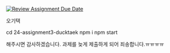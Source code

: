 [![Review Assignment Due Date](https://classroom.github.com/assets/deadline-readme-button-22041afd0340ce965d47ae6ef1cefeee28c7c493a6346c4f15d667ab976d596c.svg)](https://classroom.github.com/a/U_KVj9AE)


오기택

 cd 24-assignment3-ducktaek
npm i
npm start

해주시면 감사하겠습니다.
과제를 늦게 제출하게 되어 죄송합니다.ㅠㅠㅠㅠ


